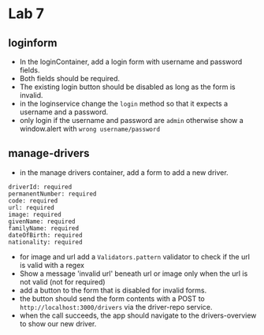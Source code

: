 # Lab 7

## loginform

- In the loginContainer, add a login form with username and password fields. 
- Both fields should be required.
- The existing login button should be disabled as long as the form is invalid.
- in the loginservice change the `login` method so that it expects a username and a password.
- only login if the username and password are `admin` otherwise show a window.alert with `wrong username/password`

## manage-drivers 
- in the manage drivers container, add a form to add a new driver.
```
driverId: required
permanentNumber: required
code: required
url: required
image: required
givenName: required
familyName: required
dateOfBirth: required
nationality: required
```
- for image and url add a `Validators.pattern` validator to check if the url is valid with a regex
- Show a message 'invalid url' beneath url or image only when the url is not valid (not for required)
- add a button to the form that is disabled for invalid forms.
- the button should send the form contents with a POST to `http://localhost:3000/drivers` via the driver-repo service.
- when the call succeeds, the app should navigate to the drivers-overview to show our new driver.

